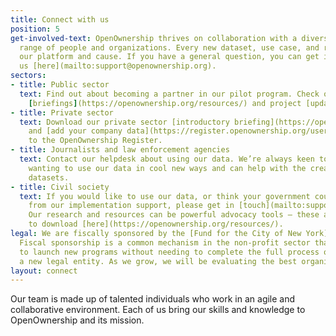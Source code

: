 ```yaml
---
title: Connect with us
position: 5
get-involved-text: OpenOwnership thrives on collaboration with a diverse and global
  range of people and organizations. Every new dataset, use case, and referral strengthens
  our platform and cause. If you have a general question, you can get in touch with
  us [here](mailto:support@openownership.org).
sectors:
- title: Public sector
  text: Find out about becoming a partner in our pilot program. Check out our latest
    [briefings](https://openownership.org/resources/) and project [updates](https://openownership.org/news/).
- title: Private sector
  text: Download our private sector [introductory briefing](https://openownership.org/resources/)
    and [add your company data](https://register.openownership.org/users/sign_up)
    to the OpenOwnership Register.
- title: Journalists and law enforcement agencies
  text: Contact our helpdesk about using our data. We’re always keen to support people
    wanting to use our data in cool new ways and can help with the creation of bespoke
    datasets.
- title: Civil society
  text: If you would like to use our data, or think your government could benefit
    from our implementation support, please get in [touch](mailto:support@openownership.org).
    Our research and resources can be powerful advocacy tools — these are available
    to download [here](https://openownership.org/resources/).
legal: We are fiscally sponsored by the [Fund for the City of New York](http://www.fcny.org/fcny/).
  Fiscal sponsorship is a common mechanism in the non-profit sector that enables organizations
  to launch new programs without needing to complete the full process of establishing
  a new legal entity. As we grow, we will be evaluating the best organizational setup.
layout: connect
---
```


Our team is made up of talented individuals who work in an agile and collaborative environment. Each of us bring our skills and knowledge to OpenOwnership and its mission.